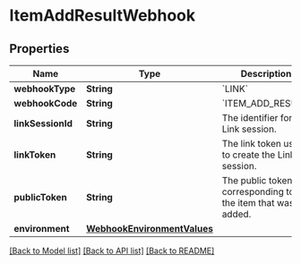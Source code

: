 # ItemAddResultWebhook

## Properties
Name | Type | Description | Notes
------------ | ------------- | ------------- | -------------
**webhookType** | **String** | &#x60;LINK&#x60; | 
**webhookCode** | **String** | &#x60;ITEM_ADD_RESULT&#x60; | 
**linkSessionId** | **String** | The identifier for the Link session. | 
**linkToken** | **String** | The link token used to create the Link session. | 
**publicToken** | **String** | The public token corresponding to the item that was added. | 
**environment** | [**WebhookEnvironmentValues**](WebhookEnvironmentValues.md) |  | 

[[Back to Model list]](../README.md#documentation-for-models) [[Back to API list]](../README.md#documentation-for-api-endpoints) [[Back to README]](../README.md)


